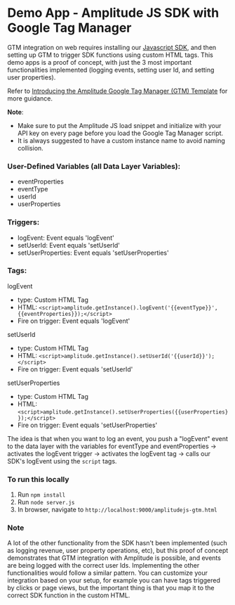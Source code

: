 Demo App - Amplitude JS SDK with Google Tag Manager
================

GTM integration on web requires installing our [Javascript SDK](https://github.com/amplitude/amplitude-javascript#setup), and then setting up GTM to trigger SDK functions using custom HTML tags. This demo apps is a proof of concept, with just the 3 most important functionalities implemented (logging events, setting user Id, and setting user properties).

Refer to [Introducing the Amplitude Google Tag Manager (GTM) Template](https://amplitude.com/blog/google-tag-manager-template/) for more guidance.

**Note**:
- Make sure to put the Amplitude JS load snippet and initialize with your API key on every page before you load the Google Tag Manager script.
- It is always suggested to have a custom instance name to avoid naming collision.

### User-Defined Variables (all Data Layer Variables): ###
* eventProperties
* eventType
* userId
* userProperties

### Triggers: ###
* logEvent: Event equals 'logEvent'
* setUserId: Event equals 'setUserId'
* setUserProperties: Event equals 'setUserProperties'

### Tags: ###

logEvent
* type: Custom HTML Tag
* HTML: `<script>amplitude.getInstance().logEvent('{{eventType}}', {{eventProperties}});</script>`
* Fire on trigger: Event equals 'logEvent'

setUserId
* type: Custom HTML Tag
* HTML: `<script>amplitude.getInstance().setUserId('{{userId}}');</script>`
* Fire on trigger: Event equals 'setUserId'

setUserProperties
* type: Custom HTML Tag
* HTML: `<script>amplitude.getInstance().setUserProperties({{userProperties}});</script>`
* Fire on trigger: Event equals 'setUserProperties'

The idea is that when you want to log an event, you push a "logEvent" event to the data layer with the variables for eventType and eventProperties -> activates the logEvent trigger -> activates the logEvent tag -> calls our SDK's logEvent using the `script` tags.

### To run this locally ###

1. Run `npm install`
2. Run `node server.js`
3. In browser, navigate to `http://localhost:9000/amplitudejs-gtm.html`

### Note ###

A lot of the other functionality from the SDK hasn't been implemented (such as logging revenue, user property operations, etc), but this proof of concept demonstrates that GTM integration with Amplitude is possible, and events are being logged with the correct user Ids. Implementing the other functionalities would follow a similar pattern. You can customize your integration based on your setup, for example you can have tags triggered by clicks or page views, but the important thing is that you map it to the correct SDK function in the custom HTML.
